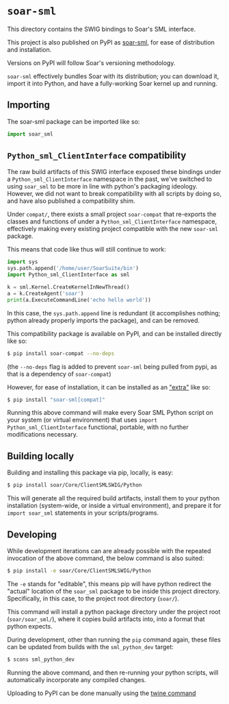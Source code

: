 # `soar-sml`

This directory contains the SWIG bindings to Soar's SML interface.

This project is also published on PyPI as [soar-sml](https://pypi.org/project/soar-sml/),
for ease of distribution and installation.

Versions on PyPI will follow Soar's versioning methodology.

`soar-sml` effectively bundles Soar with its distribution; you can download it, import it into Python,
and have a fully-working Soar kernel up and running.

## Importing

The soar-sml package can be imported like so:

```Python
import soar_sml
```

## `Python_sml_ClientInterface` compatibility

The raw build artifacts of this SWIG interface exposed these bindings under a `Python_sml_ClientInterface` namespace
in the past, we've switched to using `soar_sml` to be more in line with python's packaging ideology. However,
we did not want to break compatibility with all scripts by doing so, and have also published a compatibility shim.

Under `compat/`, there exists a small project `soar-compat` that re-exports the classes and functions of under a
`Python_sml_ClientInterface` namespace, effectively making every existing project compatible with the new `soar-sml`
package.

This means that code like thus will still continue to work:

```Python
import sys
sys.path.append('/home/user/SoarSuite/bin')
import Python_sml_ClientInterface as sml

k = sml.Kernel.CreateKernelInNewThread()
a = k.CreateAgent('soar')
print(a.ExecuteCommandLine('echo hello world'))
```

In this case, the `sys.path.append` line is redundant (it accomplishes nothing; python already properly imports
the package), and can be removed.

This compatibility package is available on PyPI, and can be installed directly like so:

```bash
$ pip install soar-compat --no-deps
```
(the `--no-deps` flag is added to prevent `soar-sml` being pulled from pypi, as that is a dependency of
`soar-compat`)

However, for ease of installation, it can be installed as an ["extra"](https://stackoverflow.com/a/52475030/8700553)
like so:

```bash
$ pip install "soar-sml[compat]"
```

Running this above command will make every Soar SML Python script on your system (or virtual environment) that uses
`import Python_sml_ClientInterface` functional, portable, with no further modifications necessary.

## Building locally

Building and installing this package via pip, locally, is easy:

```BASH
$ pip install soar/Core/ClientSMLSWIG/Python
```

This will generate all the required build artifacts, install them to your python installation (system-wide, or
inside a virtual environment), and prepare it for `import soar_sml` statements in your scripts/programs.

## Developing

While development iterations can are already possible with the repeated invocation of the above command,
the below command is also suited:

```bash
$ pip install -e soar/Core/ClientSMLSWIG/Python
```

The `-e` stands for "editable", this means pip will have python redirect the "actual" location of the `soar_sml`
package to be inside this project directory. Specifically, in this case, to the project root directory (`soar/`).

This command will install a python package directory under the project root (`soar/soar_sml/`), where it copies
build artifacts into, into a format that python expects.

During development, other than running the `pip` command again,
these files can be updated from builds with the `sml_python_dev` target:

```bash
$ scons sml_python_dev
```

Running the above command, and then re-running your python scripts,
will automatically incorporate any compiled changes.

Uploading to PyPI can be done manually using the [twine command](https://twine.readthedocs.io/en/stable/#using-twine)
